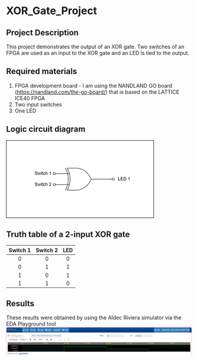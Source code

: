 # XOR_Gate_Project

## Project Description
This project demonstrates the output of an XOR gate. Two switches of an FPGA are used as an input to the XOR gate and an LED is tied to the output.

## Required materials
1. FPGA development board - I am using the NANDLAND GO board (https://nandland.com/the-go-board/) that is based on the LATTICE ICE40 FPGA
2. Two input switches
3. One LED

## Logic circuit diagram
![Logic Circuit](XOR_gate.drawio.png)
 
## Truth table of a 2-input XOR gate
| Switch 1 | Switch 2 | LED |
|:--------:|:--------:|:---:|
|     0    |     0    |  0  |
|     0    |     1    |  1  |
|     1    |     0    |  1  |
|     1    |     1    |  0  |

## Results
These results were obtained by using the Aldec Riviera simulator via the EDA Playground tool
![Simulation results](XORGate_Results.png)
